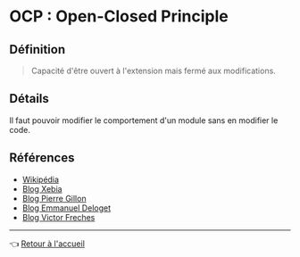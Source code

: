 # OCP : Open-Closed Principle

## Définition

> Capacité d'être ouvert à l'extension mais fermé aux modifications.

## Détails

Il faut pouvoir modifier le comportement d'un module sans en modifier le code.

## Références

* [Wikipédia](https://fr.wikipedia.org/wiki/Principe_ouvert/ferm%C3%A9)
* [Blog Xebia](http://blog.xebia.fr/2014/05/19/screencast-sur-lopenclosed-principle/)
* [Blog Pierre Gillon](http://www.pierregillon.com/2013/05/le-o-de-solid-openclosed-principle-ocp.html)
* [Blog Emmanuel Deloget](http://blog.emmanueldeloget.com/index.php?post/2006/09/21/15-le-principe-ouvert-ferme)
* [Blog Victor Freches](http://objet-java.blogspot.fr/2012/12/principe-ouvertferme-openclose.html)

---
:point_left: [Retour à l'accueil](README.md)
